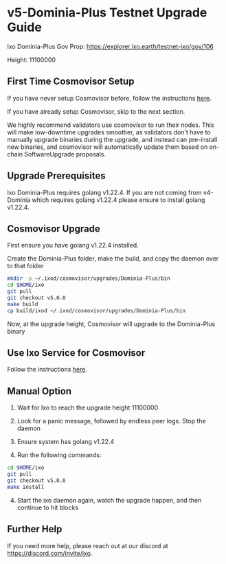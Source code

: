 # v5-Dominia-Plus Testnet Upgrade Guide

Ixo Dominia-Plus Gov Prop: <https://explorer.ixo.earth/testnet-ixo/gov/106>

Height: 11100000

## First Time Cosmovisor Setup

If you have never setup Cosmovisor before, follow the instructions [here](../v2/guide.md#first-time-cosmovisor-setup).

If you have already setup Cosmovisor, skip to the next section.

We highly recommend validators use cosmovisor to run their nodes. This
will make low-downtime upgrades smoother, as validators don't have to
manually upgrade binaries during the upgrade, and instead can
pre-install new binaries, and cosmovisor will automatically update them
based on on-chain SoftwareUpgrade proposals.

## Upgrade Prerequisites

Ixo Dominia-Plus requires golang v1.22.4. If you are not coming from v4-Dominia which
requires golang v1.22.4 please ensure to install golang v1.22.4.

## Cosmovisor Upgrade

First ensure you have golang v1.22.4 installed.

Create the Dominia-Plus folder, make the build, and copy the daemon over to that folder

```sh
mkdir -p ~/.ixod/cosmovisor/upgrades/Dominia-Plus/bin
cd $HOME/ixo
git pull
git checkout v5.0.0
make build
cp build/ixod ~/.ixod/cosmovisor/upgrades/Dominia-Plus/bin
```

Now, at the upgrade height, Cosmovisor will upgrade to the Dominia-Plus binary

## Use Ixo Service for Cosmovisor

Follow the instructions [here](../v2/guide.md#use-ixo-service-for-cosmovisor).

## Manual Option

1. Wait for Ixo to reach the upgrade height 11100000

2. Look for a panic message, followed by endless peer logs. Stop the daemon

3. Ensure system has golang v1.22.4

4. Run the following commands:

```sh
cd $HOME/ixo
git pull
git checkout v5.0.0
make install
```

4. Start the ixo daemon again, watch the upgrade happen, and then continue to hit blocks

## Further Help

If you need more help, please reach out at our discord at <https://discord.com/invite/ixo>.

